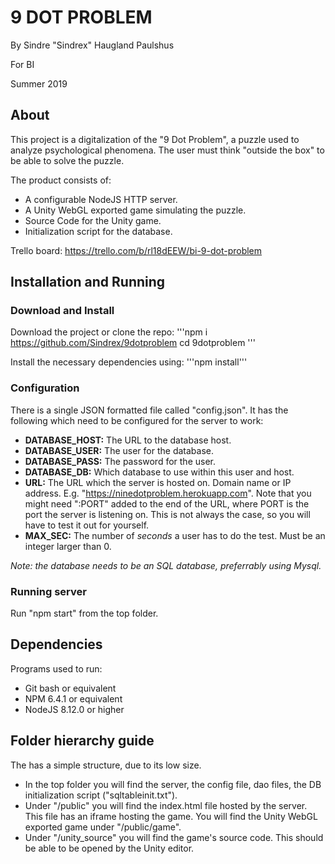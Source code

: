 # 9 DOT PROBLEM
By Sindre "Sindrex" Haugland Paulshus

For BI

Summer 2019

## About
This project is a digitalization of the "9 Dot Problem", a puzzle used to analyze psychological phenomena. The user must think "outside the box" to be able to solve the puzzle.

The product consists of:
 * A configurable NodeJS HTTP server.
 * A Unity WebGL exported game simulating the puzzle.
 * Source Code for the Unity game.
 * Initialization script for the database.

Trello board: https://trello.com/b/rl18dEEW/bi-9-dot-problem

## Installation and Running
### Download and Install
Download the project or clone the repo:
'''npm i https://github.com/Sindrex/9dotproblem
cd 9dotproblem
'''  

Install the necessary dependencies using:
'''npm install'''

### Configuration
There is a single JSON formatted file called "config.json". It has the following which need to be configured for the server to work:
 * **DATABASE_HOST:** The URL to the database host.
 * **DATABASE_USER:** The user for the database.
 * **DATABASE_PASS:** The password for the user.
 * **DATABASE_DB:** Which database to use within this user and host.
 * **URL:** The URL which the server is hosted on. Domain name or IP address. E.g. "https://ninedotproblem.herokuapp.com".
   Note that you might need ":PORT" added to the end of the URL, where PORT is the port the server is listening on. This is not always the case, so you will have to test it out for yourself.
 * **MAX_SEC:** The number of *seconds* a user has to do the test. Must be an integer larger than 0.

 *Note: the database needs to be an SQL database, preferrably using Mysql.*

### Running server
Run "npm start" from the top folder.

## Dependencies
Programs used to run:
 * Git bash or equivalent
 * NPM 6.4.1 or equivalent
 * NodeJS 8.12.0 or higher

## Folder hierarchy guide
The has a simple structure, due to its low size.
 * In the top folder you will find the server, the config file, dao files, the DB initialization script ("sqltableinit.txt").
 * Under "/public" you will find the index.html file hosted by the server. This file has an iframe hosting the game. You will find the Unity WebGL exported game under "/public/game".
 * Under "/unity_source" you will find the game's source code. This should be able to be opened by the Unity editor.
